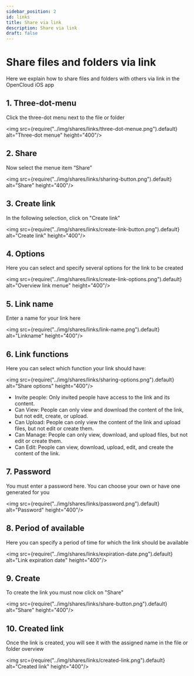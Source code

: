 ```yaml
---
sidebar_position: 2
id: links
title: Share via link
description: Share via link
draft: false
---
```


# Share files and folders via link

Here we explain how to share files and folders with others via link in the OpenCloud iOS app

## 1. Three-dot-menu

Click the three-dot menu next to the file or folder

<img src={require("../img/shares/links/three-dot-menue.png").default} alt="Three-dot menue" height="400"/>

## 2. Share

Now select the menue item “Share”

<img src={require("../img/shares/links/sharing-button.png").default} alt="Share" height="400"/>

## 3. Create link

In the following selection, click on "Create link"

<img src={require("../img/shares/links/create-link-button.png").default} alt="Create link" height="400"/>

## 4. Options

Here you can select and specify several options for the link to be created

<img src={require("../img/shares/links/create-link-options.png").default} alt="Overview link menue" height="400"/>

## 5. Link name

Enter a name for your link here

<img src={require("../img/shares/links/link-name.png").default} alt="Linkname" height="400"/>

## 6. Link functions

Here you can select which function your link should have:

<img src={require("../img/shares/links/sharing-options.png").default} alt="Share options" height="400"/>

- Invite people:
  Only invited people have access to the link and its content.
- Can View:
  People can only view and download the content of the link, but not edit, create, or upload.
- Can Upload:
  People can only view the content of the link and upload files, but not edit or create them.
- Can Manage:
  People can only view, download, and upload files, but not edit or create them.
- Can Edit:
  People can view, download, upload, edit, and create the content of the link.

## 7. Password

You must enter a password here. You can choose your own or have one generated for you

<img src={require("../img/shares/links/password.png").default} alt="Password" height="400"/>

## 8. Period of available

Here you can specify a period of time for which the link should be available

<img src={require("../img/shares/links/expiration-date.png").default} alt="Link expiration date" height="400"/>

## 9. Create

To create the link you must now click on "Share"

<img src={require("../img/shares/links/share-button.png").default} alt="Share" height="400"/>

## 10. Created link

Once the link is created, you will see it with the assigned name in the file or folder overview

<img src={require("../img/shares/links/created-link.png").default} alt="Created link" height="400"/>
